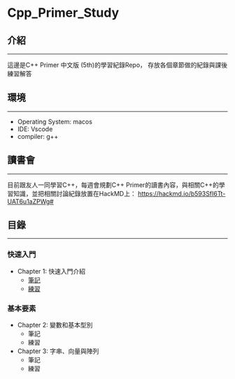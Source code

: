 # Cpp_Primer_Study

## 介紹
---
這邊是C++ Primer 中文版 (5th)的學習紀錄Repo，
存放各個章節做的紀錄與課後練習解答

## 環境
---
* Operating System: macos
* IDE: Vscode
* compiler: g++

## 讀書會
---
目前跟友人一同學習C++，每週會規劃C++ Primer的讀書內容，與相關C++的學習知識，並把相關討論紀錄放置在HackMD上： 
https://hackmd.io/b593SfI6Tt-UAT6u1aZPWg#

## 目錄
----

### 快速入門

* Chapter 1: 快速入門介紹
  * [筆記](https://github.com/a10000005588/Cpp_Primer_Study/blob/master/notes/ch01.md)
  * [練習](https://github.com/a10000005588/Cpp_Primer_Study/blob/master/exercise/ch01.md)

### 基本要素

* Chapter 2: 變數和基本型別
  * 筆記
  * 練習 
* Chapter 3: 字串、向量與陣列
  * 筆記
  * 練習 
